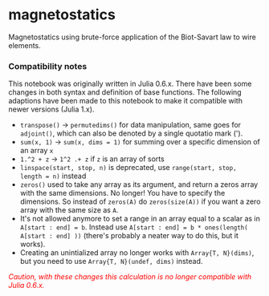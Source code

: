 # magnetostatics
Magnetostatics using brute-force application of the Biot-Savart law to wire elements. 

### Compatibility notes
This notebook was originally written in Julia 0.6.x. There have been some changes in both syntax and definition of base functions. The following adaptions have been made to this notebook to make it compatible with newer versions (Julia 1.x).

* `transpose()` $\rightarrow$ `permutedims()` for data manipulation, same goes for `adjoint()`, which can also be denoted by a single quotatio mark (').
* `sum(x, 1)` $\rightarrow$ `sum(x, dims = 1)` for summing over a specific dimension of an array `x`
* `1.^2 + z` $\rightarrow$ `1^2 .+ z` if `z` is an array of sorts
* `linspace(start, stop, n)` is deprecated, use `range(start, stop, length = n)` instead
* `zeros()` used to take any array as its argument, and return a zeros array with the same dimensions. No longer! You have to specify the dimensions. So instead of `zeros(A)` do `zeros(size(A))` if you want a zero array with the same size as `A`.
* It's not allowed anymore to set a range in an array equal to a scalar as in `A[start : end] = b`. Instead use `A[start : end] = b * ones(length( A[start : end] ))` (there's probably a neater way to do this, but it works).
* Creating an unintialized array no longer works with `Array{T, N}(dims)`, but you need to use `Array{T, N}(undef, dims)` instead.

<font color='red'>*Caution, with these changes this calculation is no longer compatible with Julia 0.6.x.*</font>